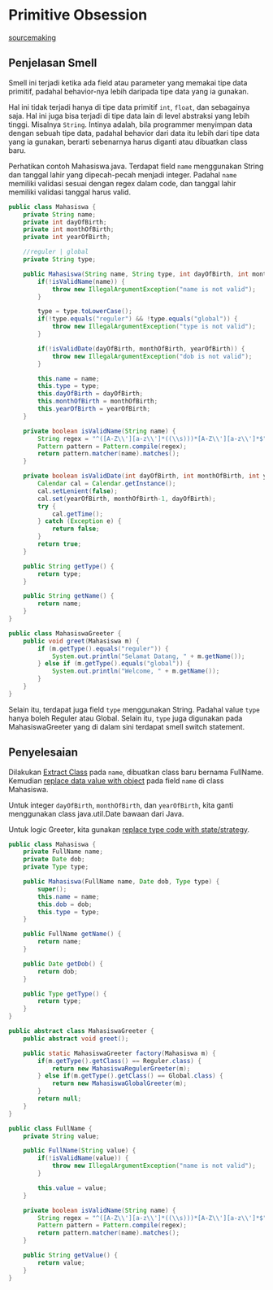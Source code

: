 # Primitive Obsession

[sourcemaking](https://sourcemaking.com/refactoring/smells/primitive-obsession)

## Penjelasan Smell

Smell ini terjadi ketika ada field atau parameter yang memakai tipe data primitif, padahal behavior-nya lebih daripada tipe data yang ia gunakan.

Hal ini tidak terjadi hanya di tipe data primitif `int`, `float`, dan sebagainya saja. Hal ini juga bisa terjadi di tipe data lain di level abstraksi yang lebih tinggi. Misalnya `String`. Intinya adalah, bila programmer menyimpan data dengan sebuah tipe data, padahal behavior dari data itu lebih dari tipe data yang ia gunakan, berarti sebenarnya harus diganti atau dibuatkan class baru.

Perhatikan contoh <github-url to="before/Mahasiswa.java">Mahasiswa.java</github-url>. Terdapat field `name` menggunakan String dan tanggal lahir yang dipecah-pecah menjadi integer. Padahal `name` memiliki validasi sesuai dengan regex dalam code, dan tanggal lahir memiliki validasi tanggal harus valid.

<Tabs>
<Tab name="Mahasiswa" text="Mahasiswa.java" :max-height="350">

```java
public class Mahasiswa {
	private String name;
	private int dayOfBirth;
	private int monthOfBirth;
	private int yearOfBirth;

	//reguler | global
	private String type;

	public Mahasiswa(String name, String type, int dayOfBirth, int monthOfBirth, int yearOfBirth) {
		if(!isValidName(name)) {
			throw new IllegalArgumentException("name is not valid");
		}

		type = type.toLowerCase();
		if(!type.equals("reguler") && !type.equals("global")) {
			throw new IllegalArgumentException("type is not valid");
		}

		if(!isValidDate(dayOfBirth, monthOfBirth, yearOfBirth)) {
			throw new IllegalArgumentException("dob is not valid");
		}

		this.name = name;
		this.type = type;
		this.dayOfBirth = dayOfBirth;
		this.monthOfBirth = monthOfBirth;
		this.yearOfBirth = yearOfBirth;
	}

	private boolean isValidName(String name) {
		String regex = "^([A-Z\\'][a-z\\']*((\\s)))*[A-Z\\'][a-z\\']*$";
		Pattern pattern = Pattern.compile(regex);
		return pattern.matcher(name).matches();
	}

	private boolean isValidDate(int dayOfBirth, int monthOfBirth, int yearOfBirth) {
		Calendar cal = Calendar.getInstance();
		cal.setLenient(false);
		cal.set(yearOfBirth, monthOfBirth-1, dayOfBirth);
		try {
			cal.getTime();
		} catch (Exception e) {
			return false;
		}
		return true;
	}

	public String getType() {
		return type;
	}

	public String getName() {
		return name;
	}
}
```

</Tab>
<Tab name="MahasiswaGreeter" text="MahasiswaGreeter.java">

```java
public class MahasiswaGreeter {
	public void greet(Mahasiswa m) {
		if (m.getType().equals("reguler")) {
			System.out.println("Selamat Datang, " + m.getName());
		} else if (m.getType().equals("global")) {
			System.out.println("Welcome, " + m.getName());
		}
	}
}
```

</Tab>
</Tabs>

Selain itu, terdapat juga field `type` menggunakan String. Padahal value `type` hanya boleh Reguler atau Global. Selain itu, `type` juga digunakan pada <github-url to="before/MahasiswaGreeter.java">MahasiswaGreeter</github-url> yang di dalam sini terdapat smell switch statement.

## Penyelesaian

Dilakukan [Extract Class](https://sourcemaking.com/refactoring/extract-class) pada `name`, dibuatkan class baru bernama <github-url to="after/FullName.java">FullName</github-url>. Kemudian [replace data value with object](https://sourcemaking.com/refactoring/replace-data-value-with-object) pada field `name` di class Mahasiswa.

Untuk integer `dayOfBirth`, `monthOfBirth`, dan `yearOfBirth`, kita ganti menggunakan class java.util.Date bawaan dari Java.

Untuk logic Greeter, kita gunakan [replace type code with state/strategy](https://sourcemaking.com/refactoring/replace-type-code-with-state-strategy).

<Tabs>
<Tab name="Mahasiswa" text="Mahasiswa.java">

```java
public class Mahasiswa {
	private FullName name;
	private Date dob;
	private Type type;

	public Mahasiswa(FullName name, Date dob, Type type) {
		super();
		this.name = name;
		this.dob = dob;
		this.type = type;
	}

	public FullName getName() {
		return name;
	}

	public Date getDob() {
		return dob;
	}

	public Type getType() {
		return type;
	}
}
```

</Tab>
<Tab name="MahasiswaGreeter" text="MahasiswaGreeter.java">

```java
public abstract class MahasiswaGreeter {
	public abstract void greet();

	public static MahasiswaGreeter factory(Mahasiswa m) {
		if(m.getType().getClass() == Reguler.class) {
			return new MahasiswaRegulerGreeter(m);
		} else if(m.getType().getClass() == Global.class) {
			return new MahasiswaGlobalGreeter(m);
		}
		return null;
	}
}
```

</Tab>
<Tab name="FullName" text="FullName.java">

```java
public class FullName {
	private String value;

	public FullName(String value) {
		if(!isValidName(value)) {
			throw new IllegalArgumentException("name is not valid");
		}

		this.value = value;
	}

	private boolean isValidName(String name) {
		String regex = "^([A-Z\\'][a-z\\']*((\\s)))*[A-Z\\'][a-z\\']*$";
		Pattern pattern = Pattern.compile(regex);
		return pattern.matcher(name).matches();
	}

	public String getValue() {
		return value;
	}
}
```

</Tab>
</Tabs>

